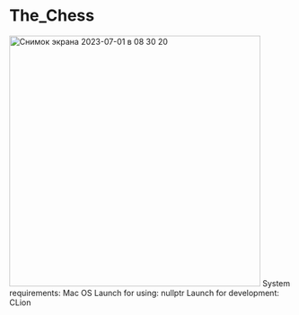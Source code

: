 # The_Chess
<img width="447" alt="Снимок экрана 2023-07-01 в 08 30 20" src="https://github.com/Sheidero/Chess/assets/115668364/0f412def-9345-42a5-9c85-16954f8360b9">
System requirements: Mac OS
Launch for using: nullptr
Launch for development: CLion
